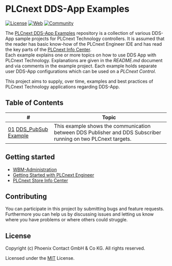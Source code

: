 # PLCnext DDS-App Examples

[![License](https://img.shields.io/badge/license-MIT-blue.svg)](LICENSE)
[![Web](https://img.shields.io/badge/PLCnext-Website-blue.svg)](https://www.phoenixcontact.com/plcnext)
[![Community](https://img.shields.io/badge/PLCnext-Community-blue.svg)](https://www.plcnext-community.net)


The [PLCnext DDS-App Examples](https://github.com/PLCnext/PLCnext_DDS_App) repository is a collection of various DDS-App sample projects for PLCnext Technology controllers. 
It is assumed that the reader has basic know-how of the PLCnext Engineer IDE and has read the key parts of the [PLCnext Info Center](https://www.plcnext.help/).  
Each example explains one or more topics on how to use DDS App with PLCnext Technology. Explanations are given in the *README.md* document and via comments in the example project. 
Each example holds separate user DDS-App configurations which can be used on a *PLCnext Control*. 

This project aims to supply, over time, examples and best practices of PLCnext Technology applications regarding DDS-App.

## Table of Contents

|\#| Topic 
| ----- | ------
|[01](DDS_App_Examples/DDS_PubSub/) [DDS_PubSub Example](DDS_App_Examples/DDS_PubSub/README.md)| This example shows the communication between DDS Publisher and DDS Subscriber running on two PLCnext targets.

## Getting started

- [WBM-Administration](https://www.plcnext.help/te/WBM/WBM-Administration.htm)
- [Getting Started with PLCnext Engineer](https://www.plcnext.help/te/PLCnext_Engineer/Getting_started_with_PLCnext_Engineer.htm)
- [PLCnext Store Info Center](https://store.plcnext.help/st/Home.htm)

## Contributing

You can participate in this project by submitting bugs and feature requests.  
Furthermore you can help us by discussing issues and letting us know where you have problems or where others could struggle.

## License

Copyright (c) Phoenix Contact GmbH & Co KG. All rights reserved.

Licensed under the [MIT](/LICENSE) License.